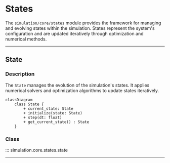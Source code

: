 # States

The `simulation/core/states` module provides the framework for managing and evolving states within the simulation. States represent the system's configuration and are updated iteratively through optimization and numerical methods.

---

## State

### Description

The `State` manages the evolution of the simulation's states. It applies numerical solvers and optimization algorithms to update states iteratively.

```mermaid
classDiagram
    class State {
        + current_state: State
        + initialize(state: State)
        + step(dt: float)
        + get_current_state() : State
    }
```

### Class

::: simulation.core.states.state

---
